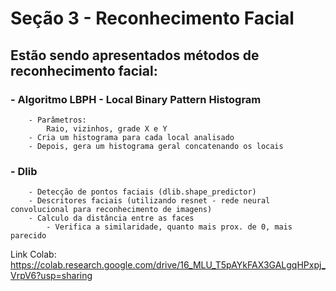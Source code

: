 # Seção 3 - Reconhecimento Facial

## Estão sendo apresentados métodos de reconhecimento facial:
###    - Algoritmo LBPH - Local Binary Pattern Histogram
        - Parâmetros:
            Raio, vizinhos, grade X e Y
        - Cria um histograma para cada local analisado
        - Depois, gera um histograma geral concatenando os locais

###    - Dlib 
        - Detecção de pontos faciais (dlib.shape_predictor)
        - Descritores faciais (utilizando resnet - rede neural convolucional para reconhecimento de imagens)
        - Calculo da distância entre as faces
            - Verifica a similaridade, quanto mais prox. de 0, mais parecido



Link Colab: https://colab.research.google.com/drive/16_MLU_T5pAYkFAX3GALgqHPxpj_VrpV6?usp=sharing
